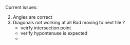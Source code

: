 Current issues:

2. Angles are correct
3. Diagonals not working at all
Bad moving to next tile ?
     - veirfy intersection point
	 - verify hypontenuse is expected
	 - 
